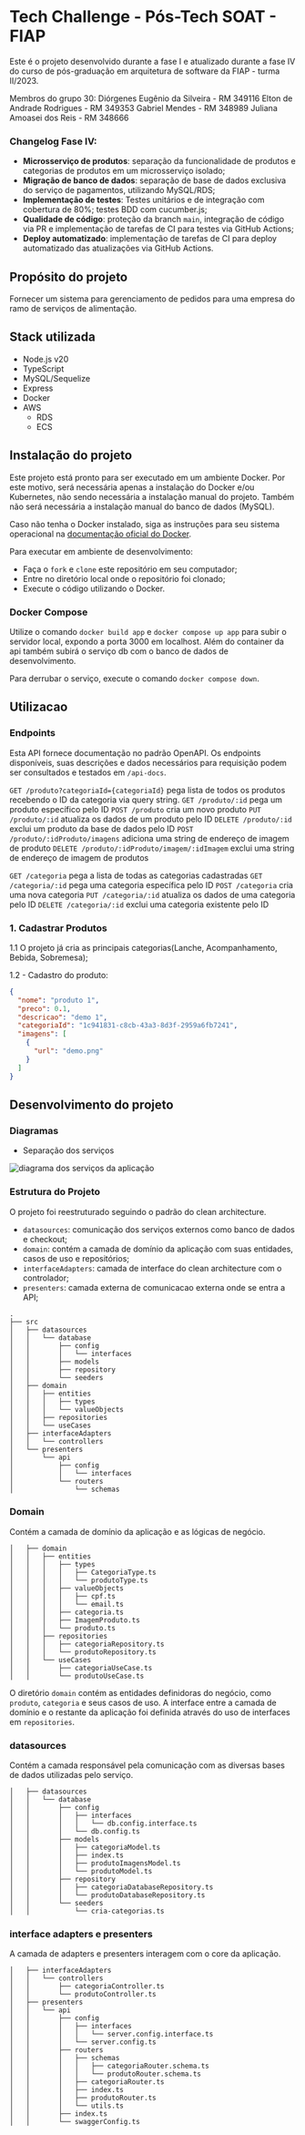 # Tech Challenge - Pós-Tech SOAT - FIAP

Este é o projeto desenvolvido durante a fase I e atualizado durante a fase IV do curso de pós-graduação em arquitetura de software da FIAP - turma II/2023.

Membros do grupo 30:
Diórgenes Eugênio da Silveira - RM 349116
Elton de Andrade Rodrigues - RM 349353
Gabriel Mendes - RM 348989
Juliana Amoasei dos Reis - RM 348666


### Changelog Fase IV:

* **Microsserviço de produtos**: separação da funcionalidade de produtos e categorias de produtos em um microsserviço isolado;
* **Migração de banco de dados**: separação de base de dados exclusiva do serviço de pagamentos, utilizando MySQL/RDS;
* **Implementação de testes**: Testes unitários e de integração com cobertura de 80%; testes BDD com cucumber.js;
* **Qualidade de código**: proteção da branch `main`, integração de código via PR e implementação de tarefas de CI para testes via GitHub Actions;
* **Deploy automatizado**: implementação de tarefas de CI para deploy automatizado das atualizações via GitHub Actions.

## Propósito do projeto

Fornecer um sistema para gerenciamento de pedidos para uma empresa do ramo de serviços de alimentação.

## Stack utilizada

* Node.js v20
* TypeScript 
* MySQL/Sequelize
* Express
* Docker
* AWS
  * RDS
  * ECS

## Instalação do projeto

Este projeto está pronto para ser executado em um ambiente Docker. Por este motivo, será necessária apenas a instalação do Docker e/ou Kubernetes, não sendo necessária a instalação manual do projeto. Também não será necessária a instalação manual do banco de dados (MySQL).

Caso não tenha o Docker instalado, siga as instruções para seu sistema operacional na [documentação oficial do Docker](https://docs.docker.com/get-docker/).

Para executar em ambiente de desenvolvimento:

* Faça o `fork` e `clone` este repositório em seu computador;
* Entre no diretório local onde o repositório foi clonado;
* Execute o código utilizando o Docker.

### Docker Compose

Utilize o comando `docker build app` e `docker compose up app` para subir o servidor local, expondo a porta 3000 em localhost. Além do container da api também subirá o serviço db com o banco de dados de desenvolvimento.

Para derrubar o serviço, execute o comando `docker compose down`.

## Utilizacao

### Endpoints

Esta API fornece documentação no padrão OpenAPI.
Os endpoints disponíveis, suas descrições e dados necessários para requisição podem ser consultados e testados em ```/api-docs```.

`GET /produto?categoriaId={categoriaId}`
pega lista de todos os produtos recebendo o ID da categoria via query string.
`GET /produto/:id`
pega um produto específico pelo ID
`POST /produto`
cria um novo produto
`PUT /produto/:id`
atualiza os dados de um produto pelo ID
`DELETE /produto/:id`
exclui um produto da base de dados pelo ID
`POST /produto/:idProduto/imagens`
adiciona uma string de endereço de imagem de produto
`DELETE /produto/:idProduto/imagem/:idImagem`
exclui uma string de endereço de imagem de produtos

`GET /categoria`
pega a lista de todas as categorias cadastradas
`GET /categoria/:id`
pega uma categoria específica pelo ID
`POST /categoria`
cria uma nova categoria
`PUT /categoria/:id`
atualiza os dados de uma categoria pelo ID
`DELETE /categoria/:id`
exclui uma categoria existente pelo ID

### 1. Cadastrar Produtos

1.1 O projeto já cria as principais categorias(Lanche, Acompanhamento, Bebida, Sobremesa);

1.2 - Cadastro do produto:
```json
{
  "nome": "produto 1",
  "preco": 0.1,
  "descricao": "demo 1",
  "categoriaId": "1c941831-c8cb-43a3-8d3f-2959a6fb7241",
  "imagens": [
    {
      "url": "demo.png"
    }
  ]
}
```

## Desenvolvimento do projeto

### Diagramas

- Separação dos serviços

![diagrama dos serviços da aplicação](docs/Tech_Challenge_-_Arquitetura.drawio.png)


### Estrutura do Projeto

O projeto foi reestruturado seguindo o padrão do clean architecture. 

- `datasources`:  comunicação dos serviços externos como banco de dados e checkout;
- `domain`:  contém a camada de domínio da aplicação com suas entidades, casos de uso e repositórios;
- `interfaceAdapters`: camada de interface do clean architecture com o controlador;
- `presenters`: camada externa de comunicacao externa onde se entra a API;

```shell
.
├── src
│   ├── datasources
│   │   └── database
│   │       ├── config
│   │       │   └── interfaces
│   │       ├── models
│   │       ├── repository
│   │       └── seeders
│   ├── domain
│   │   ├── entities
│   │   │   ├── types
│   │   │   └── valueObjects
│   │   ├── repositories
│   │   └── useCases
│   ├── interfaceAdapters
│   │   └── controllers
│   └── presenters
│       └── api
│           ├── config
│           │   └── interfaces
│           └── routers
│               └── schemas
```

### Domain

Contém a camada de domínio da aplicação e as lógicas de negócio.

```shell
│   ├── domain
│   │   ├── entities
│   │   │   ├── types
│   │   │   │   ├── CategoriaType.ts
│   │   │   │   └── produtoType.ts
│   │   │   ├── valueObjects
│   │   │   │   ├── cpf.ts
│   │   │   │   └── email.ts
│   │   │   ├── categoria.ts
│   │   │   ├── ImagemProduto.ts
│   │   │   └── produto.ts
│   │   ├── repositories
│   │   │   ├── categoriaRepository.ts
│   │   │   └── produtoRepository.ts
│   │   └── useCases
│   │       ├── categoriaUseCase.ts
│   │       └── produtoUseCase.ts

```

O diretório `domain` contém as entidades definidoras do negócio, como `produto`, `categoria` e seus casos de uso. A interface entre a camada de domínio e o restante da aplicação foi definida através do uso de interfaces em `repositories`.

### datasources

Contém a camada responsável pela comunicação com as diversas bases de dados utilizadas pelo serviço.

```shell
│   ├── datasources
│   │   └── database
│   │       ├── config
│   │       │   ├── interfaces
│   │       │   │   └── db.config.interface.ts
│   │       │   └── db.config.ts
│   │       ├── models
│   │       │   ├── categoriaModel.ts
│   │       │   ├── index.ts
│   │       │   ├── produtoImagensModel.ts
│   │       │   └── produtoModel.ts
│   │       ├── repository
│   │       │   ├── categoriaDatabaseRepository.ts
│   │       │   └── produtoDatabaseRepository.ts
│   │       └── seeders
│   │           └── cria-categorias.ts

```


### interface adapters e presenters

A camada de adapters e presenters interagem com o core da aplicação.

```shell
│   ├── interfaceAdapters
│   │   └── controllers
│   │       ├── categoriaController.ts
│   │       └── produtoController.ts
│   ├── presenters
│   │   └── api
│   │       ├── config
│   │       │   ├── interfaces
│   │       │   │   └── server.config.interface.ts
│   │       │   └── server.config.ts
│   │       ├── routers
│   │       │   ├── schemas
│   │       │   │   ├── categoriaRouter.schema.ts
│   │       │   │   └── produtoRouter.schema.ts
│   │       │   ├── categoriaRouter.ts
│   │       │   ├── index.ts
│   │       │   ├── produtoRouter.ts
│   │       │   └── utils.ts
│   │       ├── index.ts
│   │       └── swaggerConfig.ts
```

